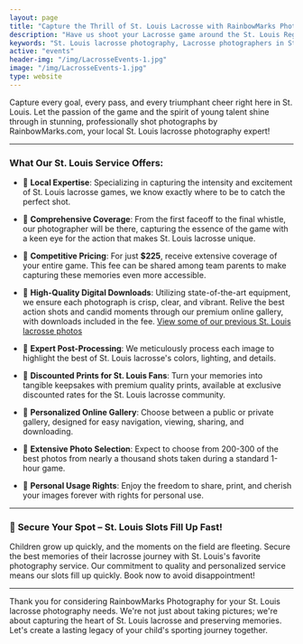```yaml
---
layout: page
title: "Capture the Thrill of St. Louis Lacrosse with RainbowMarks Photography 📸"
description: "Have us shoot your Lacrosse game around the St. Louis Region! Please check out some of our previous work and reach out to get started!"
keywords: "St. Louis lacrosse photography, Lacrosse photographers in St. Louis, Sports photography St. Louis, Lacrosse action shots, St. Louis youth sports photography, Professional lacrosse photos, St. Louis game photography, RainbowMarks lacrosse photos, High-quality lacrosse pictures, Affordable lacrosse photography St. Louis"
active: "events"
header-img: "/img/LacrosseEvents-1.jpg"
image: "/img/LacrosseEvents-1.jpg"
type: website
---
```

Capture every goal, every pass, and every triumphant cheer right here in St. Louis. Let the passion of the game and the spirit of young talent shine through in stunning, professionally shot photographs by RainbowMarks.com, your local St. Louis lacrosse photography expert!

---

### **What Our St. Louis Service Offers:**

* 📌 **Local Expertise**: Specializing in capturing the intensity and excitement of St. Louis lacrosse games, we know exactly where to be to catch the perfect shot.

* 📌 **Comprehensive Coverage**: From the first faceoff to the final whistle, our photographer will be there, capturing the essence of the game with a keen eye for the action that makes St. Louis lacrosse unique.

* 📌 **Competitive Pricing**: For just **$225**, receive extensive coverage of your entire game. This fee can be shared among team parents to make capturing these memories even more accessible.

* 📌 **High-Quality Digital Downloads**: Utilizing state-of-the-art equipment, we ensure each photograph is crisp, clear, and vibrant. Relive the best action shots and candid moments through our premium online gallery, with downloads included in the fee. [View some of our previous St. Louis lacrosse photos](https://photos.rainbowmarks.com/search#q=lacrosse&c=photos&i=0)

* 📌 **Expert Post-Processing**: We meticulously process each image to highlight the best of St. Louis lacrosse's colors, lighting, and details.

* 📌 **Discounted Prints for St. Louis Fans**: Turn your memories into tangible keepsakes with premium quality prints, available at exclusive discounted rates for the St. Louis lacrosse community.

* 📌 **Personalized Online Gallery**: Choose between a public or private gallery, designed for easy navigation, viewing, sharing, and downloading.

* 📌 **Extensive Photo Selection**: Expect to choose from 200-300 of the best photos from nearly a thousand shots taken during a standard 1-hour game.

* 📌 **Personal Usage Rights**: Enjoy the freedom to share, print, and cherish your images forever with rights for personal use.

---

### 📆 **Secure Your Spot – St. Louis Slots Fill Up Fast!**

Children grow up quickly, and the moments on the field are fleeting. Secure the best memories of their lacrosse journey with St. Louis's favorite photography service. Our commitment to quality and personalized service means our slots fill up quickly. Book now to avoid disappointment!

---

Thank you for considering RainbowMarks Photography for your St. Louis lacrosse photography needs. We're not just about taking pictures; we're about capturing the heart of St. Louis lacrosse and preserving memories. Let's create a lasting legacy of your child's sporting journey together.
